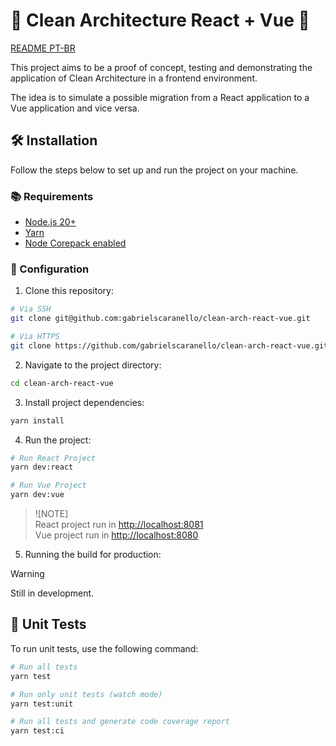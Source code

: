 # 🧹 Clean Architecture React + Vue 🚀

[README PT-BR](README-ptbr.md)

This project aims to be a proof of concept, testing and demonstrating the application of Clean Architecture in a frontend environment.

The idea is to simulate a possible migration from a React application to a Vue application and vice versa.

## 🛠️ Installation

Follow the steps below to set up and run the project on your machine.

### 📚 Requirements

- [Node.js 20+](https://nodejs.org/)
- [Yarn](https://yarnpkg.com/getting-started/install)
- [Node Corepack enabled](https://github.com/nodejs/corepack#readme)

### 🚀 Configuration

1. Clone this repository:

```bash
# Via SSH
git clone git@github.com:gabrielscaranello/clean-arch-react-vue.git

# Via HTTPS
git clone https://github.com/gabrielscaranello/clean-arch-react-vue.git
```

2. Navigate to the project directory:

```bash
cd clean-arch-react-vue
```

3. Install project dependencies:

```bash
yarn install
```

4. Run the project:

```bash
# Run React Project
yarn dev:react

# Run Vue Project
yarn dev:vue
```

> ![NOTE]  
> React project run in [http://localhost:8081](http://localhost:8081)  
> Vue project run in [http://localhost:8080](http://localhost:8080)

5. Running the build for production:

> [!WARNING]  
> Still in development.

## 🧪 Unit Tests

To run unit tests, use the following command:

```bash
# Run all tests
yarn test

# Run only unit tests (watch mode)
yarn test:unit

# Run all tests and generate code coverage report
yarn test:ci
```
